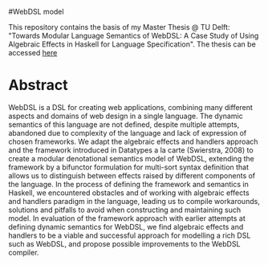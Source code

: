 #WebDSL model

This repository contains the basis of my Master Thesis @ TU Delft: "Towards Modular Language Semantics of WebDSL: A Case Study of Using Algebraic Effects in Haskell for Language Specification". The thesis can be accessed [here](https://repository.tudelft.nl/record/uuid:47aba90c-b45d-477b-90c0-462e111efdb1)

# Abstract

WebDSL is a DSL for creating web applications, combining many different aspects and domains of web design in a single language. The dynamic semantics of this language are not defined, despite multiple attempts, abandoned due to complexity of the language and lack of expression of chosen frameworks. We adapt the algebraic effects and handlers approach and the framework introduced in Datatypes a la carte (Swierstra, 2008) to create a modular denotational semantics model of WebDSL, extending the framework by a bifunctor formulation for multi-sort syntax definition that allows us to distinguish between effects raised by different components of the language. In the process of defining the framework and semantics in Haskell, we encountered obstacles and of working with algebraic effects and handlers paradigm in the language, leading us to compile workarounds, solutions and pitfalls to avoid when constructing and maintaining such model. In evaluation of the framework approach with earlier attempts at defining dynamic semantics for WebDSL, we find algebraic effects and handlers to be a viable and successful approach for modelling a rich DSL such as WebDSL, and propose possible improvements to the WebDSL compiler.
